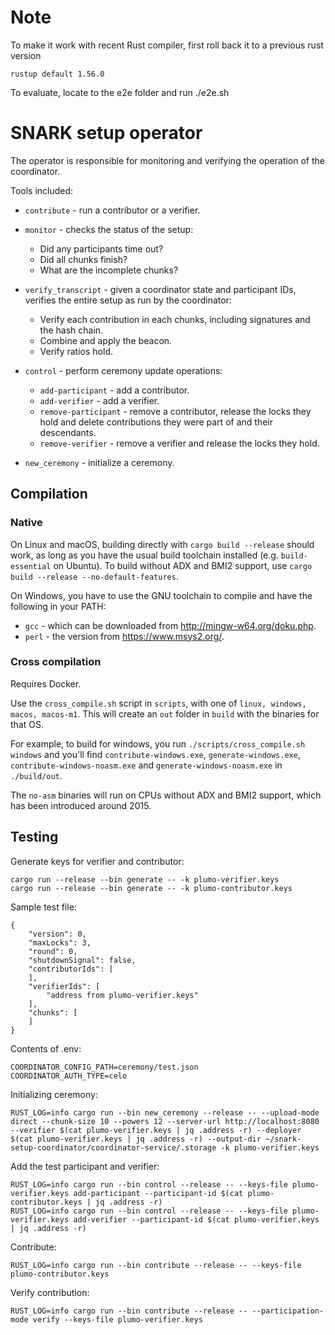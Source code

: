 # Note
To make it work with recent Rust compiler, first roll back it to a previous rust  version 

```
rustup default 1.56.0
```

To evaluate, locate to the e2e folder and run ./e2e.sh

# SNARK setup operator

The operator is responsible for monitoring and verifying the operation of the coordinator.

Tools included:
* `contribute` - run a contributor or a verifier.

* `monitor` - checks the status of the setup:
  * Did any participants time out?
  * Did all chunks finish?
  * What are the incomplete chunks?
  
* `verify_transcript` - given a coordinator state and participant IDs, verifies the entire setup as run by the coordinator:
  * Verify each contribution in each chunks, including signatures and the hash chain.
  * Combine and apply the beacon.
  * Verify ratios hold.
  
* `control` - perform ceremony update operations:
  * `add-participant` - add a contributor.
  * `add-verifier` - add a verifier.
  * `remove-participant` - remove a contributor, release the locks they hold and delete contributions they were part of and their descendants.
  * `remove-verifier` - remove a verifier and release the locks they hold.
  
* `new_ceremony` - initialize a ceremony.
  
## Compilation

### Native

On Linux and macOS, building directly with `cargo build --release` should work, as long as you have the usual build toolchain installed (e.g. `build-essential` on Ubuntu). To build without ADX and BMI2 support, use `cargo build --release --no-default-features`.

On Windows, you have to use the GNU toolchain to compile and have the following in your PATH:
* `gcc` - which can be downloaded from http://mingw-w64.org/doku.php.
* `perl` - the version from https://www.msys2.org/.

### Cross compilation

Requires Docker.

Use the `cross_compile.sh` script in `scripts`, with one of `linux, windows, macos, macos-m1`. This will create an `out` folder in `build` with the binaries for that OS.

For example, to build for windows, you run `./scripts/cross_compile.sh windows` and you'll find `contribute-windows.exe`, `generate-windows.exe`, `contribute-windows-noasm.exe` and `generate-windows-noasm.exe` in `./build/out`.

The `no-asm` binaries will run on CPUs without ADX and BMI2 support, which has been introduced around 2015.

## Testing

Generate keys for verifier and contributor:
```
cargo run --release --bin generate -- -k plumo-verifier.keys
cargo run --release --bin generate -- -k plumo-contributor.keys
```

Sample test file:
```
{
    "version": 0,
    "maxLocks": 3,
    "round": 0,
    "shutdownSignal": false,
    "contributorIds": [
    ],
    "verifierIds": [
        "address from plumo-verifier.keys"
    ],
    "chunks": [
    ]
}
```

Contents of .env:
```
COORDINATOR_CONFIG_PATH=ceremony/test.json
COORDINATOR_AUTH_TYPE=celo
```

Initializing ceremony:
```
RUST_LOG=info cargo run --bin new_ceremony --release -- --upload-mode direct --chunk-size 10 --powers 12 --server-url http://localhost:8080 --verifier $(cat plumo-verifier.keys | jq .address -r) --deployer $(cat plumo-verifier.keys | jq .address -r) --output-dir ~/snark-setup-coordinator/coordinator-service/.storage -k plumo-verifier.keys
```

Add the test participant and verifier:
```
RUST_LOG=info cargo run --bin control --release -- --keys-file plumo-verifier.keys add-participant --participant-id $(cat plumo-contributor.keys | jq .address -r)
RUST_LOG=info cargo run --bin control --release -- --keys-file plumo-verifier.keys add-verifier --participant-id $(cat plumo-verifier.keys | jq .address -r)
```

Contribute:
```
RUST_LOG=info cargo run --bin contribute --release -- --keys-file plumo-contributor.keys
```

Verify contribution:
```
RUST_LOG=info cargo run --bin contribute --release -- --participation-mode verify --keys-file plumo-verifier.keys
```
